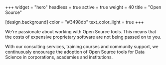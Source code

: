 +++
widget = "hero"
headless = true
active = true
weight = 40
title = "Open Source"

[design.background]
  color = "#3498db"
  text_color_light = true
+++

We're passionate about working with Open Source tools. This means that the costs of expensive proprietary software are not being passed on to you.

With our consulting services, training courses and community support, we continuously encourage the adoption of Open Source tools for Data Science in corporations, academies and institutions.
